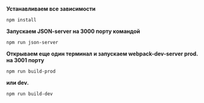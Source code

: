 **Устанавливаем все зависимости**

```
npm install
```


**Запускаем JSON-server на 3000 порту командой**

```
npm run json-server
```


**Открываем еще один терминал и запускаем webpack-dev-server prod. на 3001 порту**

```
npm run build-prod
```

**или dev.**

```
npm run build-dev
```
